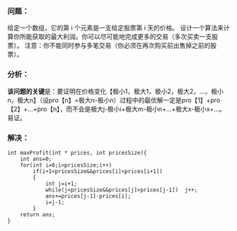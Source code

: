 ### 问题：
给定一个数组，它的第 i 个元素是一支给定股票第 i 天的价格。
设计一个算法来计算你所能获取的最大利润。你可以尽可能地完成更多的交易（多次买卖一支股票）。
注意：你不能同时参与多笔交易（你必须在再次购买前出售掉之前的股票）。
### 分析：
**该问题的关键**是：要证明在价格变化【极小1，极大1，极小2，极大2，…，极小n，极大n】（设pro【n】=极大n-极小n）过程中的最优解一定是pro【1】+pro【2】+…+pro【n】，而不会是极大j-极小i+极大m-极小n+…+极大x-极小x+…。易证。
### 解决：
```
int maxProfit(int * prices, int pricesSize){
    int ans=0;
    for(int i=0;i<pricesSize;i++)
        if(i+1<pricesSize&&prices[i]<prices[i+1])
        {
            int j=i+1;
            while(j<pricesSize&&prices[j]>prices[j-1])  j++;
            ans+=prices[j-1]-prices[i];
            i=j-1;
        }
    return ans;
}
```
